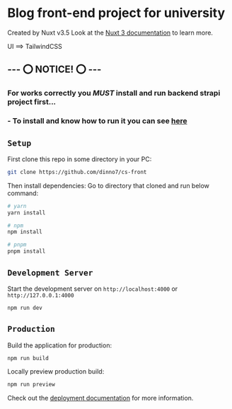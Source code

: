 # Blog front-end project for university

Created by Nuxt v3.5
Look at the [Nuxt 3 documentation](https://nuxt.com/docs/getting-started/introduction) to learn more.

UI ==> TailwindCSS

## --- ⭕ NOTICE! ⭕ ---
### For works correctly you *MUST* install and run backend strapi project first...
### - To install and know how to run it you can see [here](https://github.com/dinno7/cs-back-strapi)

## `Setup`
First clone this repo in some directory in your PC:

```bash
git clone https://github.com/dinno7/cs-front
```

Then install dependencies:
Go to directory that cloned and run below command:
```bash
# yarn
yarn install

# npm
npm install

# pnpm
pnpm install
```

## `Development Server`

Start the development server on `http://localhost:4000` or `http://127.0.0.1:4000`

```bash
npm run dev
```

## `Production`

Build the application for production:

```bash
npm run build
```

Locally preview production build:

```bash
npm run preview
```

Check out the [deployment documentation](https://nuxt.com/docs/getting-started/deployment) for more information.
